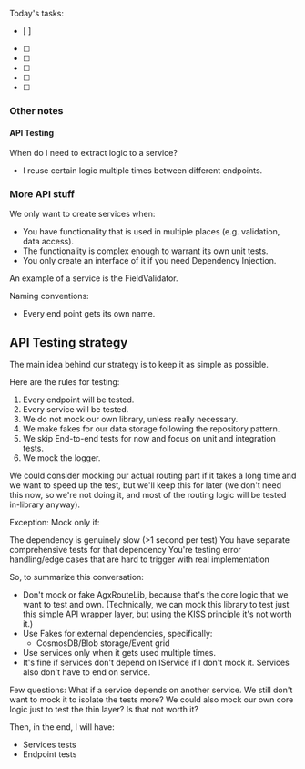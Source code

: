 Today's tasks:
- [ ] 
- [ ] 
- [ ] 
- [ ] 
- [ ] 
- [ ]  

### Other notes

#### API Testing
When do I need to extract logic to a service?
- I reuse certain logic multiple times between different endpoints.



### More API stuff

  

We only want to create services when:
- You have functionality that is used in multiple places (e.g. validation, data access).
- The functionality is complex enough to warrant its own unit tests.
- You only create an interface of it if you need Dependency Injection.

An example of a service is the FieldValidator.


Naming conventions:
- Every end point gets its own name. 



## API Testing strategy
The main idea behind our strategy is to keep it as simple as possible.

Here are the rules for testing:
1. Every endpoint will be tested.
2. Every service will be tested.
3. We do not mock our own library, unless really necessary.
4. We make fakes for our data storage following the repository pattern.
5. We skip End-to-end tests for now and focus on unit and integration tests.
6. We mock the logger.

We could consider mocking our actual routing part if it takes a long time and we want to speed up the test, but we'll keep this for later (we don't need this now, so we're not doing it, and most of the routing logic will be tested in-library anyway).












Exception: Mock only if:

The dependency is genuinely slow (>1 second per test)
You have separate comprehensive tests for that dependency
You're testing error handling/edge cases that are hard to trigger with real implementation




So, to summarize this conversation:
- Don't mock or fake AgxRouteLib, because that's the core logic that we want to test and own. (Technically, we can mock this library to test just this simple API wrapper layer, but using the KISS principle it's not worth it.)
- Use Fakes for external dependencies, specifically:
  - CosmosDB/Blob storage/Event grid
- Use services only when it gets used multiple times.
- It's fine if services don't depend on IService if I don't mock it. Services also don't have to end on service.


Few questions:
What if a service depends on another service. We still don't want to mock it to isolate the tests more? We could also mock our own core logic just to test the thin layer? Is that not worth it?


Then, in the end, I will have:
- Services tests
- Endpoint tests